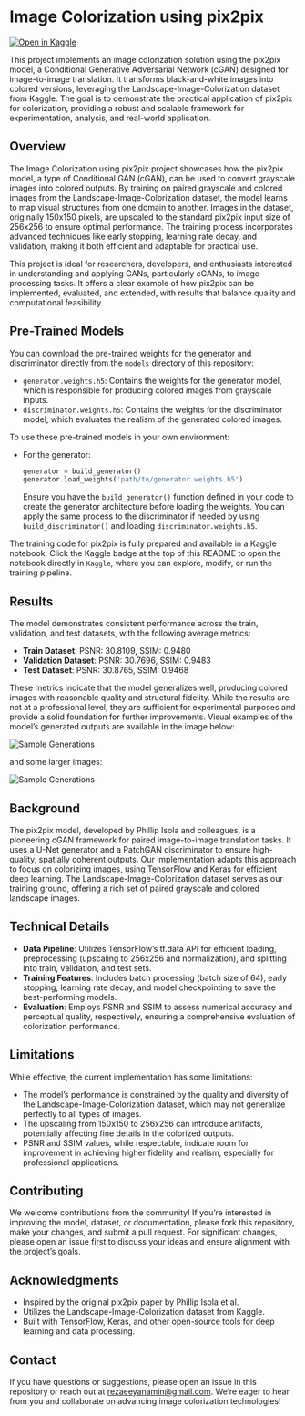 # Image Colorization using pix2pix

[![Open in Kaggle](https://kaggle.com/static/images/open-in-kaggle.svg)](https://www.kaggle.com/code/aminrezaeeyan/ai-image-colorization-pix2pix-gan)

This project implements an image colorization solution using the pix2pix model, a Conditional Generative Adversarial Network (cGAN) designed for image-to-image translation. It transforms black-and-white images into colored versions, leveraging the Landscape-Image-Colorization dataset from Kaggle. The goal is to demonstrate the practical application of pix2pix for colorization, providing a robust and scalable framework for experimentation, analysis, and real-world application.

## Overview

The Image Colorization using pix2pix project showcases how the pix2pix model, a type of Conditional GAN (cGAN), can be used to convert grayscale images into colored outputs. By training on paired grayscale and colored images from the Landscape-Image-Colorization dataset, the model learns to map visual structures from one domain to another. Images in the dataset, originally 150x150 pixels, are upscaled to the standard pix2pix input size of 256x256 to ensure optimal performance. The training process incorporates advanced techniques like early stopping, learning rate decay, and validation, making it both efficient and adaptable for practical use.

This project is ideal for researchers, developers, and enthusiasts interested in understanding and applying GANs, particularly cGANs, to image processing tasks. It offers a clear example of how pix2pix can be implemented, evaluated, and extended, with results that balance quality and computational feasibility.

## Pre-Trained Models

You can download the pre-trained weights for the generator and discriminator directly from the `models` directory of this repository:

- `generator.weights.h5`: Contains the weights for the generator model, which is responsible for producing colored images from grayscale inputs.
- `discriminator.weights.h5`: Contains the weights for the discriminator model, which evaluates the realism of the generated colored images.

To use these pre-trained models in your own environment:

- For the generator:
  ```python
  generator = build_generator()
  generator.load_weights('path/to/generator.weights.h5')
  ```
  Ensure you have the `build_generator()` function defined in your code to create the generator architecture before loading the weights. You can apply the same process to the discriminator if needed by using `build_discriminator()` and loading `discriminator.weights.h5`.

The training code for pix2pix is fully prepared and available in a Kaggle notebook. Click the Kaggle badge at the top of this README to open the notebook directly in `Kaggle`, where you can explore, modify, or run the training pipeline.

## Results

The model demonstrates consistent performance across the train, validation, and test datasets, with the following average metrics:

- **Train Dataset**: PSNR: 30.8109, SSIM: 0.9480
- **Validation Dataset**: PSNR: 30.7696, SSIM: 0.9483
- **Test Dataset**: PSNR: 30.8765, SSIM: 0.9468

These metrics indicate that the model generalizes well, producing colored images with reasonable quality and structural fidelity. While the results are not at a professional level, they are sufficient for experimental purposes and provide a solid foundation for further improvements. Visual examples of the model’s generated outputs are available in the image below:

![Sample Generations](images/sample-test.png)

and some larger images:

![Sample Generations](images/sample.png)

## Background

The pix2pix model, developed by Phillip Isola and colleagues, is a pioneering cGAN framework for paired image-to-image translation tasks. It uses a U-Net generator and a PatchGAN discriminator to ensure high-quality, spatially coherent outputs. Our implementation adapts this approach to focus on colorizing images, using TensorFlow and Keras for efficient deep learning. The Landscape-Image-Colorization dataset serves as our training ground, offering a rich set of paired grayscale and colored landscape images.

## Technical Details

- **Data Pipeline**: Utilizes TensorFlow’s tf.data API for efficient loading, preprocessing (upscaling to 256x256 and normalization), and splitting into train, validation, and test sets.
- **Training Features**: Includes batch processing (batch size of 64), early stopping, learning rate decay, and model checkpointing to save the best-performing models.
- **Evaluation**: Employs PSNR and SSIM to assess numerical accuracy and perceptual quality, respectively, ensuring a comprehensive evaluation of colorization performance.

## Limitations

While effective, the current implementation has some limitations:

- The model’s performance is constrained by the quality and diversity of the Landscape-Image-Colorization dataset, which may not generalize perfectly to all types of images.
- The upscaling from 150x150 to 256x256 can introduce artifacts, potentially affecting fine details in the colorized outputs.
- PSNR and SSIM values, while respectable, indicate room for improvement in achieving higher fidelity and realism, especially for professional applications.

## Contributing

We welcome contributions from the community! If you’re interested in improving the model, dataset, or documentation, please fork this repository, make your changes, and submit a pull request. For significant changes, please open an issue first to discuss your ideas and ensure alignment with the project’s goals.

## Acknowledgments

- Inspired by the original pix2pix paper by Phillip Isola et al.
- Utilizes the Landscape-Image-Colorization dataset from Kaggle.
- Built with TensorFlow, Keras, and other open-source tools for deep learning and data processing.

## Contact

If you have questions or suggestions, please open an issue in this repository or reach out at [rezaeeyanamin@gmail.com](mailto:rezaeeyanamin@gmail.com). We’re eager to hear from you and collaborate on advancing image colorization technologies!
